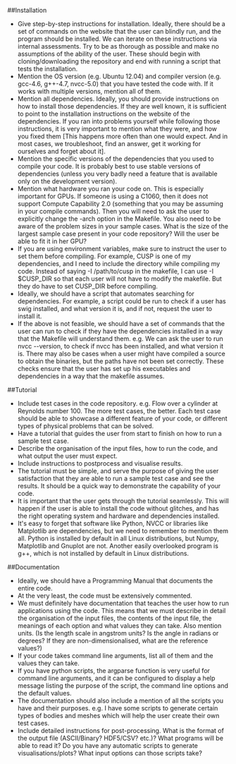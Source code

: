 ##Installation

*  Give step-by-step instructions for installation. Ideally, there should be a set of commands on the website that the user can blindly run, and the program should be installed. We can iterate on these instructions via internal assessments. Try to be as thorough as possible and make no assumptions of the ability of the user. These should begin with cloning/downloading the repository and end with running a script that tests the installation.
*  Mention the OS version (e.g. Ubuntu 12.04) and compiler version (e.g. gcc-4.6, g++-4.7, nvcc-5.0) that you have tested the code with. If it works with multiple versions, mention all of them.
*  Mention all dependencies. Ideally, you should provide instructions on how to install those dependencies. If they are well known, it is sufficient to point to the installation instructions on the website of the dependencies. If you ran into problems yourself while following those instructions, it is very important to mention what they were, and how you fixed them [This happens more often than one would expect. And in most cases, we troubleshoot, find an answer, get it working for ourselves and forget about it].
*  Mention the specific versions of the dependencies that you used to compile your code. It is probably best to use stable versions of dependencies (unless you very badly need a feature that is available only on the development version). 
*  Mention what hardware you ran your code on. This is especially important for GPUs. If someone is using a C1060, then it does not support Compute Capability 2.0 (something that you may be assuming in your compile commands). Then you will need to ask the user to explicitly change the -arch option in the Makefile. You also need to be aware of the problem sizes in your sample cases. What is the size of the largest sample case present in your code repository? Will the user be able to fit it in her GPU?
*  If you are using environment variables, make sure to instruct the user to set them before compiling. For example, CUSP is one of my dependencies, and I need to include the directory while compiling my code. Instead of saying -I /path/to/cusp in the makefile, I can use -I $CUSP_DIR so that each user will not have to modify the makefile. But they do have to set CUSP_DIR before compiling.
*  Ideally, we should have a script that automates searching for dependencies. For example, a script could be run to check if a user has swig installed, and what version it is, and if not, request the user to install it. 
*  If the above is not feasible, we should have a set of commands that the user can run to check if they have the dependencies installed in a way that the Makefile will understand them. e.g. We can ask the user to run nvcc --version, to check if nvcc has been installed, and what version it is. There may also be cases when a user might have compiled a source to obtain the binaries, but the paths have not been set correctly. These checks ensure that the user has set up his executables and dependencies in a way that the makefile assumes.

##Tutorial

*  Include test cases in the code repository. e.g. Flow over a cylinder at Reynolds number 100. The more test cases, the better. Each test case should be able to showcase a different feature of your code, or different types of physical problems that can be solved.
*  Have a tutorial that guides the user from start to finish on how to run a sample test case.
*  Describe the organisation of the input files, how to run the code, and what output the user must expect. 
*  Include instructions to postprocess and visualise results. 
*  The tutorial must be simple, and serve the purpose of giving the user satisfaction that they are able to run a sample test case and see the results. It should be a quick way to demonstrate the capability of your code.
*  It is important that the user gets through the tutorial seamlessly. This will happen if the user is able to install the code without glitches, and has the right operating system and hardware and dependencies installed.
*  It's easy to forget that software like Python, NVCC or libraries like Matplotlib are dependencies, but we need to remember to mention them all. Python is installed by default in all Linux distributions, but Numpy, Matplotlib and Gnuplot are not. Another easily overlooked program is g++, which is not installed by default in Linux distributions.

##Documentation

*  Ideally, we should have a Programming Manual that documents the entire code.
*  At the very least, the code must be extensively commented. 
*  We must definitely have documentation that teaches the user how to run applications using the code. This means that we must describe in detail the organisation of the input files, the contents of the input file, the meanings of each option and what values they can take. Also mention units. (Is the length scale in angstrom units? Is the angle in radians or degrees? If they are non-dimensionalised, what are the reference values?)
*  If your code takes command line arguments, list all of them and the values they can take.
*  If you have python scripts, the argparse function is very useful for command line arguments, and it can be configured to display a help message listing the purpose of the script, the command line options and the default values. 
*  The documentation should also include a mention of all the scripts you have and their purposes. e.g. I have some scripts to generate certain types of bodies and meshes which will help the user create their own test cases.
*  Include detailed instructions for post-processing. What is the format of the output file (ASCII/Binary? HDF5/CSV? etc.)? What programs will be able to read it? Do you have any automatic scripts to generate visualisations/plots? What input options can those scripts take?
